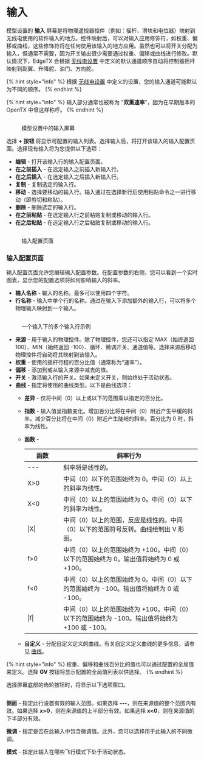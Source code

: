 # 输入

模型设置的 **输入** 屏幕是将物理遥控器控件（例如：摇杆、滑块和电位器）映射到无线电使用的软件输入的地方。控件映射后，可以对输入应用修饰符，如权重、偏移或曲线，这些修饰符将在任何使用该输入的地方应用。虽然也可以将开关分配为输入，但通常不需要，因为开关输出很少需要通过权重、偏移或曲线进行修改。默认情况下，EdgeTX 会根据 [无线电设置](../../radio-settings/radio-setup/) 中定义的默认通道顺序自动将控制器摇杆映射到副翼、升降舵、油门、方向舵。

{% hint style="info" %}
根据 [无线电设置](../../radio-settings/radio-setup/) 中定义的设置，您的输入通道可能默认为不同的顺序。
{% endhint %}

{% hint style="info" %}
输入部分通常也被称为 "**双重速率**"，因为在早期版本的 OpenTX 中曾这样称呼。
{% endhint %}

<figure><img src="/.gitbook/assets/inputs.jpg" alt=""><figcaption><p>模型设置中的输入屏幕</p></figcaption></figure>

选择 **+** **按钮** 将显示可配置的输入列表。选择输入后，将打开该输入的输入配置页面。选择现有输入将为您提供以下选项：

* **编辑** - 打开该输入行的输入配置页面。
* **在之前插入** - 在选定输入之前插入新输入行。
* **在之后插入** - 在选定输入之后插入新输入行。
* **复制** - 复制选定的输入行。
* **移动** - 选择要移动的输入行。输入通过在选择新行后使用粘贴命令之一进行移动（即剪切和粘贴）。
* **删除** - 删除选定的输入行。
* **在之前粘贴** - 在选定输入行之前粘贴复制或移动的输入行。
* **在之后粘贴** - 在选定输入行之后粘贴复制或移动的输入行。

<figure><img src="/.gitbook/assets/inputs2.jpg" alt=""><figcaption><p>输入配置页面</p></figcaption></figure>

### 输入配置页面

输入配置页面允许您编辑输入配置参数。在配置参数的右侧，您可以看到一个实时图表，显示您的配置选项将如何影响输入的斜率。

* **输入名称** - 输入的名称。最多可以使用四个字符。
* **行名称** - 输入中单个行的名称。通过在输入下添加额外的输入行，可以将多个物理输入映射到一个输入。

<figure><img src="/.gitbook/assets/multiple_input_lines.jpg" alt=""><figcaption><p>一个输入下的多个输入行示例</p></figcaption></figure>

* **来源** - 用于输入的物理控件。除了物理控件，您还可以指定 MAX（始终返回 100）、MIN（始终返回 -100）、循环、微调开关、通道值等。选择来源后移动物理控件将自动将其映射到该输入。
* **权重** - 使用的摇杆行程的百分比值（通常称为“速率”）。
* **偏移** - 添加到或从输入来源中减去的值。
* **开关** - 激活输入行的开关。如果未定义开关，则始终处于活动状态。
* **曲线** - 指定将使用的曲线类型。以下是曲线选项：
  * **差异** - 仅将中间（0）以上或以下的范围乘以指定的百分比。
  * **指数** - 输入值呈指数变化。增加百分比将在中间（0）附近产生平缓的斜率。减少百分比将在中间（0）附近产生陡峭的斜率。百分比为 0 时，斜率为线性。
  * **函数** -

      <table><thead><tr><th width="116">函数</th><th width="575">斜率行为</th></tr></thead><tbody><tr><td>---</td><td>斜率将是线性的。</td></tr><tr><td>X>0</td><td>中间（0）以下的范围始终为 0。中间（0）以上的斜率为线性。</td></tr><tr><td>X&#x3C;0</td><td>中间（0）以上的范围始终为 0。中间（0）以下的斜率为线性。</td></tr><tr><td>|X|</td><td>中间（0）以上的范围，反应是线性的。中间（0）以下的范围符号反转。曲线绘制出 V 形图。</td></tr><tr><td>f>0</td><td>中间（0）以上的范围始终为 +100。中间（0）以下的范围始终为 0。输出值将始终为 0 或 +100。</td></tr><tr><td>f&#x3C;0</td><td>中间（0）以上的范围始终为 0。中间（0）以下的范围始终为 -100。输出值将始终为 0 或 -100。</td></tr><tr><td>|f|</td><td>中间（0）以上的范围始终为 +100。中间（0）以下的范围始终为 -100。输出值将始终为 +100 或 -100。</td></tr></tbody></table>
  * **自定义** - 分配自定义定义的曲线。有关自定义定义曲线的更多信息，请参见 [曲线](../curves.md)。

{% hint style="info" %}
权重、偏移和曲线百分比的值也可以通过配置的全局值来定义。选择 **GV** 按钮将显示配置的全局值列表以供选择。
{% endhint %}

选择屏幕底部的齿轮按钮时，将显示以下选项窗口。

<figure><img src="/.gitbook/assets/inputs3.jpg" alt=""><figcaption></figcaption></figure>

**侧面** - 指定此行设置有效的输入范围。如果选择 **---**，则在来源值的整个范围内有效。如果选择 **x>0**，则在来源值的上半部分有效。如果选择 **x<0**，则在来源值的下半部分有效。

**微调** - 指定是否在此输入中包含微调值。此外，您可以选择用于此输入的不同微调。

**模式** - 指定此输入在哪些飞行模式下处于活动状态。